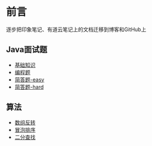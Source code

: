 # 前言
逐步把印象笔记、有道云笔记上的文档迁移到博客和GitHub上

## Java面试题
- [基础知识](https://github.com/heyzeng/compute-knowledge/blob/master/java-interview/src/main/resources/java-%E5%9F%BA%E7%A1%80%E7%9F%A5%E8%AF%86.md)
- [编程题]()
- [简答题-easy]()
- [简答题-hard]()
## 算法 
- [数组反转](https://github.com/heyzeng/compute-knowledge/blob/master/Java/chapter06/src/main/java/com/example/arrayTest.java)
- [冒泡排序](https://github.com/heyzeng/compute-knowledge/blob/master/Java/Day06/src/main/java/com/exer2/bubbleSort.java)
- [二分查找](https://github.com/heyzeng/compute-knowledge/blob/master/Java/Day06/src/main/java/com/exer2/BinarySearch.java)
 
